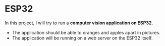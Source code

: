 # ESP32
In this project, I will try to run a **computer vision application on ESP32**. 
 - The application should be able to oranges and apples apart in pictures. <br> 
 - The application will be running on a web server on the ESP32 itself.
